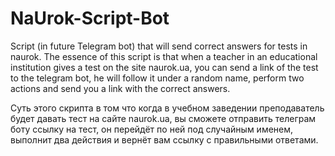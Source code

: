 # NaUrok-Script-Bot
Script (in future Telegram bot) that will send correct answers for tests in naurok.
The essence of this script is that when a teacher in an educational institution gives a test on the site naurok.ua, you can send a link of the test to the telegram bot,
he will follow it under a random name, perform two actions and send you a link with the correct answers.





Суть этого скрипта в том что когда в учебном заведении преподаватель будет давать тест на сайте naurok.ua, вы сможете отправить телеграм боту ссылку на тест, он перейдёт по ней под случайным именем, выполнит два действия и вернёт вам ссылку с правильными ответами. 
